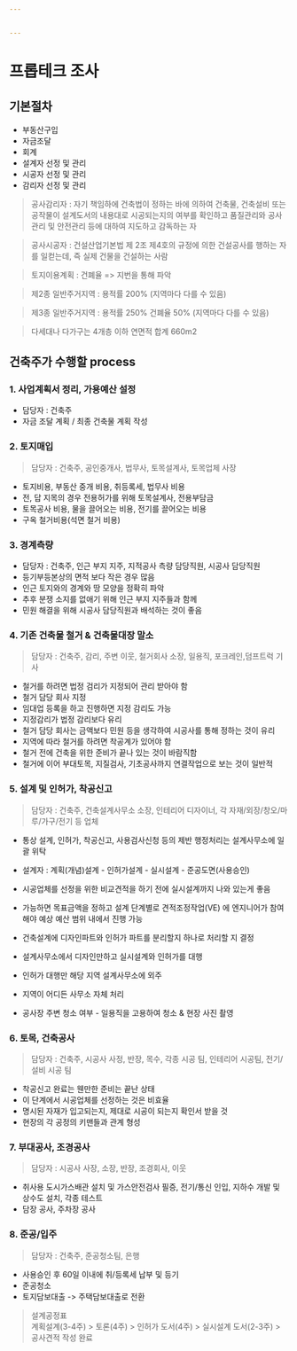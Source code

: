 ```yaml
---


---
```


<h1 id="프롭테크-조사">프롭테크 조사</h1>
<h2 id="기본절차">기본절차</h2>
<ul>
<li>부동산구입</li>
<li>자금조달</li>
<li>회계</li>
<li>설계자  선정  및  관리</li>
<li>시공자  선정  및  관리</li>
<li>감리자  선정  및  관리</li>
</ul>
<blockquote>
<p>공사감리자 : 자기  책임하에  건축법이  정하는  바에  의하여  건축물, 건축설비  또는  공작물이  설계도서의  내용대로  시공되는지의  여부를  확인하고  품질관리와  공사관리  및  안전관리  등에  대하여  지도하고  감독하는  자</p>
</blockquote>
<blockquote>
<p>공사시공자 : 건설산업기본법  제 2조  제4호의  규정에  의한  건설공사를  행하는  자를  일컫는데, 즉  실제  건물을  건설하는  사람</p>
</blockquote>
<blockquote>
<p>토지이용계획 : 건폐율 =&gt; 지번을  통해  파악</p>
</blockquote>
<blockquote>
<p>제2종  일반주거지역 : 용적률 200% (지역마다 다를 수 있음)</p>
</blockquote>
<blockquote>
<p>제3종  일반주거지역 : 용적률 250% 건폐율 50% (지역마다 다를 수 있음)</p>
</blockquote>
<blockquote>
<p>다세대나  다가구는 4개층  이하  연면적  합계 660m2</p>
</blockquote>
<h2 id="건축주가-수행할-process">건축주가 수행할 process</h2>
<h3 id="사업계획서--정리-가용예산--설정">1.  사업계획서  정리, 가용예산  설정</h3>
<ul>
<li>담당자 : 건축주</li>
<li>자금  조달  계획 / 최종  건축물  계획  작성</li>
</ul>
<h3 id="토지매입">2.  토지매입</h3>
<blockquote>
<p>담당자 : 건축주, 공인중개사, 법무사, 토목설계사, 토목업체  사장</p>
</blockquote>
<ul>
<li>토지비용, 부동산  중개  비용, 취등록세, 법무사  비용</li>
<li>전, 답  지목의  경우  전용허가를  위해  토목설계사, 전용부담금</li>
<li>토목공사  비용, 물을  끌어오는  비용, 전기를  끌어오는  비용</li>
<li>구옥  철거비용(석면  철거  비용)</li>
</ul>
<h3 id="경계측량">3.  경계측량</h3>
<ul>
<li>담당자 : 건축주, 인근  부지  지주, 지적공사  측량  담당직원, 시공사  담당직원</li>
<li>등기부등본상의  면적  보다  작은  경우  많음</li>
<li>인근  토지와의  경계와  땅  모양을  정확히  파악</li>
<li>추후  분쟁  소지를  없애기  위해  인근  부지  지주들과  함께</li>
<li>민원  해결을  위해  시공사  담당직원과  배석하는  것이  좋음</li>
</ul>
<h3 id="기존--건축물--철거--건축물대장--말소">4.  기존  건축물  철거 &amp; 건축물대장  말소</h3>
<blockquote>
<p>담당자 : 건축주, 감리, 주변  이웃, 철거회사  소장, 일용직, 포크레인,덤프트럭  기사</p>
</blockquote>
<ul>
<li>철거를  하려면  법정  검리가  지정되어  관리  받아야  함</li>
<li>철거  담당  회사  지정</li>
<li>임대업  등록을  하고  진행하면  지정  감리도  가능</li>
<li>지정감리가  법정  감리보다  유리</li>
<li>철거  담당  회사는  금액보다  민원  등을  생각하여  시공사를  통해  정하는  것이  유리</li>
<li>지역에  따라  철거를  하려면  착공계가  있어야  함</li>
<li>철거  전에  건축을  위한  준비가  끝나  있는  것이  바람직함</li>
<li>철거에  이어  부대토목, 지질검사, 기초공사까지  연결작업으로  보는  것이  일반적</li>
</ul>
<h3 id="설계--및--인허가-착공신고">5.  설계  및  인허가, 착공신고</h3>
<blockquote>
<p>담당자 : 건축주, 건축설계사무소  소장, 인테리어  디자이너, 각  자재/외장/창오/마루/가구/전기  등  업체</p>
</blockquote>
<ul>
<li>
<p>통상  설계, 인허가, 착공신고, 사용검사신청  등의  제반  행정처리는  설계사무소에  일괄  위탁</p>
</li>
<li>
<p>설계자 : 계획(개념)설계 - 인허가설계 - 실시설계 - 준공도면(사용승인)</p>
</li>
<li>
<p>시공업체를  선정을  위한  비교견적을  하기  전에  실시설계까지  나와  있는게  좋음</p>
</li>
<li>
<p>가능하면  목표금액을  정하고  설계  단계별로  견적조정작업(VE) 에  엔지니어가  참여해야  예상  예산  범위  내에서  진행  가능</p>
</li>
<li>
<p>건축설계에  디자인파트와  인허가  파트를  분리할지  하나로  처리할  지  결정</p>
</li>
<li>
<p>설계사무소에서  디자인만하고  실시설계와  인허가를  대행</p>
</li>
<li>
<p>인허가  대행만  해당  지역  설계사무소에  외주</p>
</li>
<li>
<p>지역이  어디든  사무소  자체  처리</p>
</li>
<li>
<p>공사장  주변  청소  여부 - 일용직을  고용하여  청소 &amp; 현장  사진  촬영</p>
</li>
</ul>
<h3 id="토목-건축공사">6.  토목, 건축공사</h3>
<blockquote>
<p>담당자 : 건축주, 시공사 사정, 반장, 목수, 각종 시공 팀, 인테리어 시공팀, 전기/설비 시공 팀</p>
</blockquote>
<ul>
<li>착공신고  완료는  웬만한  준비는  끝난  상태</li>
<li>이  단계에서  시공업체를  선정하는  것은  비효율</li>
<li>명시된  자재가  입고되는지, 제대로  시공이  되는지  확인서  받을  것</li>
<li>현장의  각  공정의  키맨들과  관계  형성</li>
</ul>
<h3 id="부대공사-조경공사">7.  부대공사, 조경공사</h3>
<blockquote>
<p>담당자 : 시공사 사장, 소장, 반장, 조경회사, 이웃</p>
</blockquote>
<ul>
<li>취사용  도시가스배관  설치  및  가스안전검사  필증, 전기/통신  인입, 지하수  개발  및  상수도  설치, 각종  테스트</li>
<li>담장  공사, 주차장  공사</li>
</ul>
<h3 id="준공입주">8.  준공/입주</h3>
<blockquote>
<p>담당자 : 건축주, 준공청소팀, 은행</p>
</blockquote>
<ul>
<li>사용승인  후 60일  이내에  취/등록세  납부  및  등기</li>
<li>준공청소</li>
<li>토지담보대출 -&gt; 주택담보대출로  전환</li>
</ul>
<blockquote>
<p>설계공정표<br>
계획설계(3-4주) &gt; 토론(4주) &gt; 인허가  도서(4주) &gt; 실시설계  도서(2-3주) &gt; 공사견적  작성  완료</p>
</blockquote>

